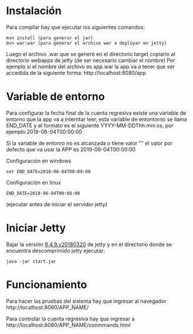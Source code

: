 # Instalación

Para compilar hay que ejecutar los siguientes comandos:

```
mvn install (para generar el jar)
mvn war:war (para generar el archivo war a deployar en jetty)
```

Luego el archivo .war que se generó en el directorio target copiarlo al directorio webapps de jetty (de ser necesario cambiar el nombre)
Por ejemplo si el nombre del archivo es app.war la app va a tener que ser accedida de la siguiente forma: http://localhost:8080/app

# Variable de entorno

Para configurar la fecha final de la cuenta regresiva existe una variable de entorno que la app va a interntar leer, esta variable de entontorno se llama END_DATE y el formato es el siguiente YYYY-MM-DDThh:mm:ss, por ejemplo 2019-06-04T00:00:00

Si la variable de entonro no es alcanzada o tiene valor "" el valor por defecto que va usar la APP es 2019-06-04T00:00:00

Configuración en windows

```
set END_DATE=2018-06-04T00:00:00
```

Configuración en linux

```
END_DATE=2018-06-04T00:00:00
```

(ejecutar antes de iniciar el servidor jetty)

# Iniciar Jetty

Bajar la versión [9.4.9.v20180320](https://github.com/eclipse/jetty.project/archive/jetty-9.4.9.v20180320.zip) de jetty y en el directorio donde se encuentra descomprimido jetty ejecutar:

```
java -jar start.jar
```

# Funcionamiento

Para hacer las pruebas del sistema hay que ingresar al navegador http://localhost:8080/APP_NAME/

Para controlar la cuenta regresiva hay que ingresar a http://localhost:8080/APP_NAME/conmmands.html

